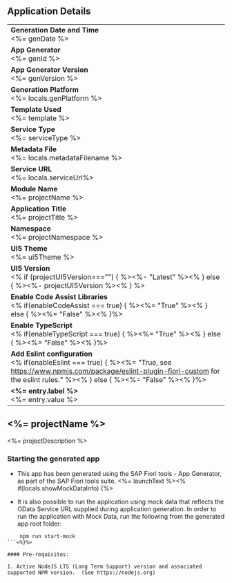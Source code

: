 ## Application Details
|               |
| ------------- |
|**Generation Date and Time**<br><%= genDate %>|
|**App Generator**<br><%= genId %>|
|**App Generator Version**<br><%= genVersion %>|
|**Generation Platform**<br><%= locals.genPlatform %>|
|**Template Used**<br><%= template %>|
|**Service Type**<br><%= serviceType %>|<% if(locals.metadataFilename) { %>
|**Metadata File**<br><%= locals.metadataFilename %>|<% } else { %>
|**Service URL**<br><%= locals.serviceUrl%>|<%}%>
|**Module Name**<br><%= projectName %>|
|**Application Title**<br><%= projectTitle %>|
|**Namespace**<br><%= projectNamespace %>|
|**UI5 Theme**<br><%= ui5Theme %>|
|**UI5 Version**<br><% if (projectUI5Version==="") { %><%- "Latest" %><% } else { %><%- projectUI5Version %><% } %>|
|**Enable Code Assist Libraries**<br><% if(enableCodeAssist === true) { %><%= "True" %><% } else { %><%= "False" %><% }%>|
|**Enable TypeScript**<br><% if(enableTypeScript === true) { %><%= "True" %><% } else { %><%= "False" %><% }%>|
|**Add Eslint configuration**<br><% if(enableEslint === true) { %><%= "True, see https://www.npmjs.com/package/eslint-plugin-fiori-custom for the eslint rules." %><% } else { %><%= "False" %><% }%>|<% if (locals.additionalEntries) locals.additionalEntries.forEach(entry => { %>
|**<%= entry.label %>**<br><%= entry.value %>|<%})%>

## <%= projectName %>

<%= projectDescription %>

### Starting the generated app

-   This app has been generated using the SAP Fiori tools - App Generator, as part of the SAP Fiori tools suite.  <%= launchText %><% if(locals.showMockDataInfo) {%>

- It is also possible to run the application using mock data that reflects the OData Service URL supplied during application generation.  In order to run the application with Mock Data, run the following from the generated app root folder:

```
    npm run start-mock
```<%}%>

#### Pre-requisites:

1. Active NodeJS LTS (Long Term Support) version and associated supported NPM version.  (See https://nodejs.org)


